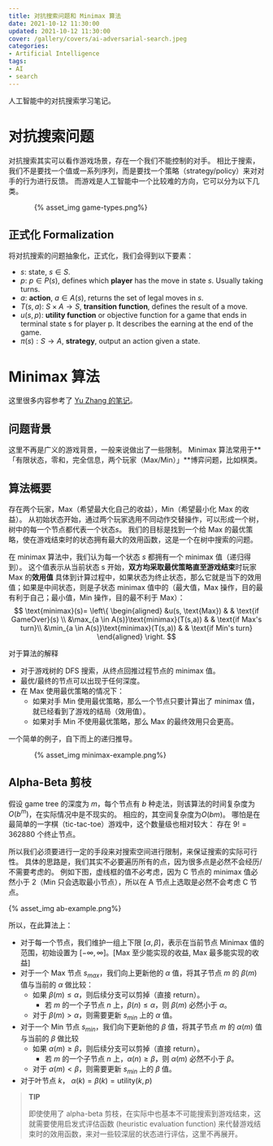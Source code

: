 ```yaml
---
title: 对抗搜索问题和 Minimax 算法
date: 2021-10-12 11:30:00
updated: 2021-10-12 11:30:00
cover: /gallery/covers/ai-adversarial-search.jpeg
categories:
- Artificial Intelligence
tags: 
- AI
- search
---
```


人工智能中的对抗搜索学习笔记。

<!-- more -->

# 对抗搜索问题

对抗搜索其实可以看作游戏场景，存在一个我们不能控制的对手。
相比于搜索，我们不是要找一个值或一系列序列，而是要找一个策略（strategy/policy）来对对手的行为进行反馈。
而游戏是人工智能中一个比较难的方向，它可以分为以下几类。
<div style="width:80%; margin:auto">{% asset_img game-types.png%}</div>

## 正式化 Formalization

将对抗搜索的问题抽象化，正式化，我们会得到以下要素：
- $s$: state, $s \in S$.
- $p$: $p \in P(s)$, defines which **player** has the move in state $s$. Usually taking turns.
- $a$: **action**, $a \in A(s)$, returns the set of legal moves in $s$.
- $T(s,a)$: $S \times A \rightarrow S$, **transition function**, defines the result of a move.
- $u(s,p)$: **utility function** or objective function for a game that ends in terminal state s for player p. It describes the earning at the end of the game.
- $\pi(s): S  \rightarrow A$, **strategy**, output an action given a state.

# Minimax 算法

这里很多内容参考了 [Yu Zhang 的笔记](https://yzhang-gh.github.io/notes/others/minimax.html#问题定义)。

## 问题背景

这里不再是广义的游戏背景，一般来说做出了一些限制。
Minimax 算法常用于**「有限状态，零和，完全信息，两个玩家（Max/Min）」**博弈问题，比如棋类。

## 算法概要

存在两个玩家，Max（希望最大化自己的收益），Min（希望最小化 Max 的收益）。
从初始状态开始，通过两个玩家选用不同动作交替操作，可以形成一个树，树中的每一个节点都代表一个状态$s$。
我们的目标是找到一个给 Max 的最优策略，使在游戏结束时的状态拥有最大的效用函数，这是一个在树中搜索的问题。

在 minimax 算法中，我们认为每一个状态 $s$ 都拥有一个 minimax 值（递归得到）。
这个值表示从当前状态 s 开始，**双方均采取最优策略直至游戏结束**时玩家 Max 的**效用值**
具体到计算过程中，如果状态为终止状态，那么它就是当下的效用值；如果是中间状态，则是子状态 minimax 值中的（最大值，Max 操作，目的最有利于自己；最小值，Min 操作，目的最不利于 Max）：
$$ 
\text{minimax}(s)=
\left\{ 
    \begin{aligned} 
    &u(s, \text{Max})                   & & \text{if GameOver}(s) \\ 
    &\max_{a \in A(s)}\text{minimax}(T(s,a)) & & \text{if Max's turn}\\ 
    &\min_{a \in A(s)}\text{minimax}(T(s,a)) & & \text{if Min's turn}
    \end{aligned} \right. 
$$ 

对于算法的解释
- 对于游戏树的 DFS 搜索，从终点回推过程节点的 minimax 值。
- 最优/最终的节点可以出现于任何深度。
- 在 Max 使用最优策略的情况下：
  - 如果对手 Min 使用最优策略，那么一个节点只要计算出了 minimax 值，就已经看到了游戏的结局（效用值）。
  - 如果对手 Min 不使用最优策略，那么 Max 的最终效用只会更高。

一个简单的例子，自下而上的递归推导。
<div style="width:80%; margin:auto">{% asset_img minimax-example.png%}</div>

## Alpha-Beta 剪枝

假设 game tree 的深度为 $m$，每个节点有 $b$ 种走法，则该算法的时间复杂度为$O(b^m)$，在实际情况中是不现实的。
相应的，其空间复杂度为$O(bm)$。
哪怕是在最简单的一字棋（tic-tac-toe）游戏中，这个数量级也相对较大：
存在 $9!=362880$ 个终止节点。

所以我们必须要进行一定的手段来对搜索空间进行限制，来保证搜索的实际可行性。
具体的思路是，我们其实不必要遍历所有的点，因为很多点是必然不会经历/不需要考虑的。
例如下图，虚线框的值不必考虑，因为 C 节点的 minimax 值必然小于 2（Min 只会选取最小节点），所以在 A 节点上选取是必然不会考虑 C 节点。

<div style="width:100%; margin:auto">{% asset_img ab-example.png%}</div>

所以，在此算法上：
- 对于每一个节点，我们维护一组上下限 $[\alpha, \beta]$，表示在当前节点 Minimax 值的范围，初始设置为 $[-\infty, \infty]$。[Max 至少能实现的收益, Max 最多能实现的收益]
- 对于一个 Max 节点 $s_{max}$，我们向上更新他的 $\alpha$ 值，将其子节点 $m$ 的 $\beta(m)$ 值与当前的 $\alpha$ 做比较：
  - 如果 $\beta(m) \leq \alpha$，则后续分支可以剪掉（直接 return）。
    - 若 $m$ 的一个子节点 $n$ 上，$\beta(n) \leq \alpha$，则 $\beta(m)$ 必然小于 $\alpha$。
  - 对于 $\beta(m) > \alpha$，则需要更新 $s_{min}$ 上的 $\alpha$ 值。
- 对于一个 Min 节点 $s_{min}$，我们向下更新他的 $\beta$ 值，将其子节点 $m$ 的 $\alpha(m)$ 值与当前的 $\beta$ 做比较
  - 如果 $\alpha(m) \geq \beta$，则后续分支可以剪掉（直接 return）。
    - 若 $m$ 的一个子节点 $n$ 上，$\alpha(n) \geq \beta$，则 $\alpha(m)$ 必然不小于 $\beta$。
  - 对于 $\alpha(m) \lt \beta$，则需要更新 $s_{min}$ 上的 $\beta$ 值。
- 对于叶节点 $k$， $\alpha(k) = \beta(k) = \text{utility}(k, p)$

> **TIP**
> 
> 即使使用了 alpha-beta 剪枝，在实际中也基本不可能搜索到游戏结束，这就需要使用启发式评估函数 (heuristic evaluation function) 来代替游戏结束时的效用函数，来对一些较深层的状态进行评估，这里不再展开。